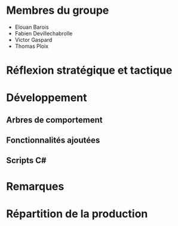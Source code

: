 
# Membres du groupe

- Elouan Barois
- Fabien Devillechabrolle
- Victor Gaspard
- Thomas Ploix

# Réflexion stratégique et tactique

# Développement
## Arbres de comportement
## Fonctionnalités ajoutées
## Scripts C#

# Remarques

# Répartition de la production